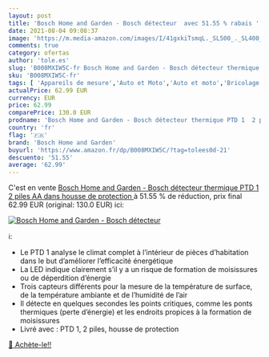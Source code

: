 ```yaml
---
layout: post
title: 'Bosch Home and Garden - Bosch détecteur  avec 51.55 % rabais '
date: 2021-08-04 09:08:37
image: 'https://m.media-amazon.com/images/I/41gxkiTsmqL._SL500_._SL400_.jpg'
comments: true
category: ofertas
author: 'tole.es'
slug: 'B008MXIW5C-fr Bosch Home and Garden - Bosch détecteur thermique PTD 1 2...'
sku: 'B008MXIW5C-fr'
tags: [ 'Appareils de mesure','Auto et Moto','Auto et moto','Bricolage','Caméras dinspection','Outillage à main et électroportatif','Outils de diagnostics, tests et mesures','Outils et dépannage','bosch home and garden', ]
actualPrice: 62.99 EUR
currency: EUR
price: 62.99
comparePrice: 130.0 EUR
prodname: 'Bosch Home and Garden - Bosch détecteur thermique PTD 1  2 piles AA  dans housse de protection '
country: 'fr'
flag: '🇫🇷'
brand: 'Bosch Home and Garden'
buyurl: 'https://www.amazon.fr/dp/B008MXIW5C/?tag=tolees0d-21'
descuento: '51.55'
average: '62.99'
---
```


C'est en vente [Bosch Home and Garden - Bosch détecteur thermique PTD 1  2 piles AA  dans housse de protection ](https://www.amazon.fr/dp/B008MXIW5C/?tag=tolees0d-21)  à  51.55 % de réduction, prix final  62.99 EUR (original: 130.0 EUR) ici:

[![Bosch Home and Garden - Bosch détecteur ](https://m.media-amazon.com/images/I/41gxkiTsmqL._SL500_._SL400_.jpg)](https://www.amazon.fr/dp/B008MXIW5C/?tag=tolees0d-21)

ℹ️:

- Le PTD 1 analyse le climat complet à l’intérieur de pièces d’habitation dans le but d’améliorer l’efficacité énergétique
- La LED indique clairement s’il y a un risque de formation de moisissures ou de déperdition d’énergie
- Trois capteurs différents pour la mesure de la température de surface, de la température ambiante et de l’humidité de l’air
- Il détecte en quelques secondes les points critiques, comme les ponts thermiques (perte d’énergie) et les endroits propices à la formation de moisissures
- Livré avec : PTD 1, 2 piles, housse de protection

[🛒 Achète-le!!](https://www.amazon.fr/dp/B008MXIW5C/?tag=tolees0d-21)
